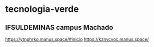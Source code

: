 # tecnologia-verde
## IFSULDEMINAS campus Machado
https://ytnphrko.manus.space/#inicio
https://kznvcvoc.manus.space/
